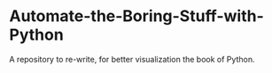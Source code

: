 # Automate-the-Boring-Stuff-with-Python
A repository to re-write, for better visualization the book of Python.
